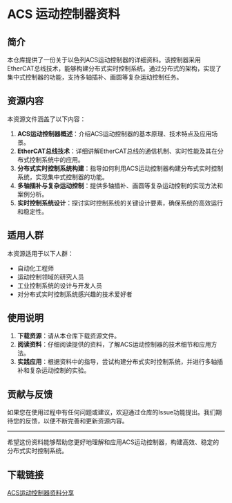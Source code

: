 # ACS 运动控制器资料

## 简介

本仓库提供了一份关于以色列ACS运动控制器的详细资料。该控制器采用EtherCAT总线技术，能够构建分布式实时控制系统。通过分布式的架构，实现了集中式控制器的功能，支持多轴插补、画圆等复杂运动控制任务。

## 资源内容

本资源文件涵盖了以下内容：

1. **ACS运动控制器概述**：介绍ACS运动控制器的基本原理、技术特点及应用场景。
2. **EtherCAT总线技术**：详细讲解EtherCAT总线的通信机制、实时性能及其在分布式控制系统中的应用。
3. **分布式实时控制系统构建**：指导如何利用ACS运动控制器构建分布式实时控制系统，实现集中式控制器的功能。
4. **多轴插补与复杂运动控制**：提供多轴插补、画圆等复杂运动控制的实现方法和案例分析。
5. **实时控制系统设计**：探讨实时控制系统的关键设计要素，确保系统的高效运行和稳定性。

## 适用人群

本资源适用于以下人群：

- 自动化工程师
- 运动控制领域的研究人员
- 工业控制系统的设计与开发人员
- 对分布式实时控制系统感兴趣的技术爱好者

## 使用说明

1. **下载资源**：请从本仓库下载资源文件。
2. **阅读资料**：仔细阅读提供的资料，了解ACS运动控制器的技术细节和应用方法。
3. **实践应用**：根据资料中的指导，尝试构建分布式实时控制系统，并进行多轴插补和复杂运动控制的实验。

## 贡献与反馈

如果您在使用过程中有任何问题或建议，欢迎通过仓库的Issue功能提出。我们期待您的反馈，以便不断完善和更新资源内容。

---

希望这份资料能够帮助您更好地理解和应用ACS运动控制器，构建高效、稳定的分布式实时控制系统。

## 下载链接

[ACS运动控制器资料分享](https://pan.quark.cn/s/bd2054ff2f9c)